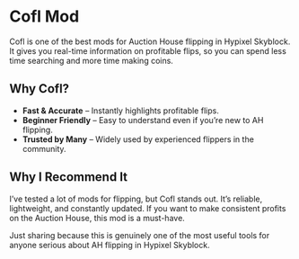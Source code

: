 # Cofl Mod

Cofl is one of the best mods for Auction House flipping in Hypixel Skyblock. It gives you real-time information on profitable flips, so you can spend less time searching and more time making coins.  

## Why Cofl?
- **Fast & Accurate** – Instantly highlights profitable flips.  
- **Beginner Friendly** – Easy to understand even if you’re new to AH flipping.  
- **Trusted by Many** – Widely used by experienced flippers in the community.  

## Why I Recommend It
I’ve tested a lot of mods for flipping, but Cofl stands out. It’s reliable, lightweight, and constantly updated. If you want to make consistent profits on the Auction House, this mod is a must-have.  

Just sharing because this is genuinely one of the most useful tools for anyone serious about AH flipping in Hypixel Skyblock.
